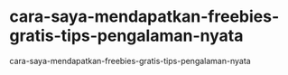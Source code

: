 # cara-saya-mendapatkan-freebies-gratis-tips-pengalaman-nyata
cara-saya-mendapatkan-freebies-gratis-tips-pengalaman-nyata
